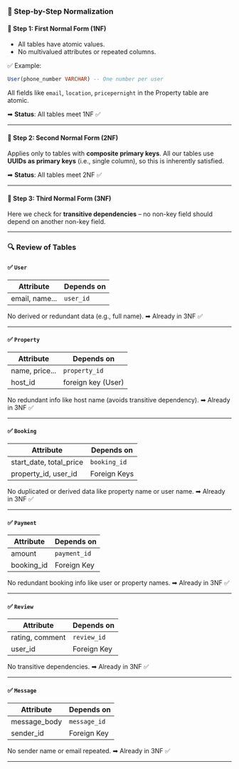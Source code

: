 
### 🧾 Step-by-Step Normalization

#### 🔹 Step 1: **First Normal Form (1NF)**

* All tables have atomic values.
* No multivalued attributes or repeated columns.

✅ Example:

```sql
User(phone_number VARCHAR) -- One number per user
```

All fields like `email`, `location`, `pricepernight` in the Property table are atomic.

➡ **Status**: All tables meet 1NF ✅

---

#### 🔹 Step 2: **Second Normal Form (2NF)**

Applies only to tables with **composite primary keys**. All our tables use **UUIDs as primary keys** (i.e., single column), so this is inherently satisfied.

➡ **Status**: All tables meet 2NF ✅

---

#### 🔹 Step 3: **Third Normal Form (3NF)**

Here we check for **transitive dependencies** – no non-key field should depend on another non-key field.

---

### 🔍 Review of Tables

#### ✅ `User`

| Attribute      | Depends on |
| -------------- | ---------- |
| email, name... | `user_id`  |

No derived or redundant data (e.g., full name).
➡ Already in 3NF ✅

---

#### ✅ `Property`

| Attribute      | Depends on         |
| -------------- | ------------------ |
| name, price... | `property_id`      |
| host\_id       | foreign key (User) |

No redundant info like host name (avoids transitive dependency).
➡ Already in 3NF ✅

---

#### ✅ `Booking`

| Attribute                 | Depends on   |
| ------------------------- | ------------ |
| start\_date, total\_price | `booking_id` |
| property\_id, user\_id    | Foreign Keys |

No duplicated or derived data like property name or user name.
➡ Already in 3NF ✅

---

#### ✅ `Payment`

| Attribute   | Depends on   |
| ----------- | ------------ |
| amount      | `payment_id` |
| booking\_id | Foreign Key  |

No redundant booking info like user or property names.
➡ Already in 3NF ✅

---

#### ✅ `Review`

| Attribute       | Depends on  |
| --------------- | ----------- |
| rating, comment | `review_id` |
| user\_id        | Foreign Key |

No transitive dependencies.
➡ Already in 3NF ✅

---

#### ✅ `Message`

| Attribute     | Depends on   |
| ------------- | ------------ |
| message\_body | `message_id` |
| sender\_id    | Foreign Key  |

No sender name or email repeated.
➡ Already in 3NF ✅

---



